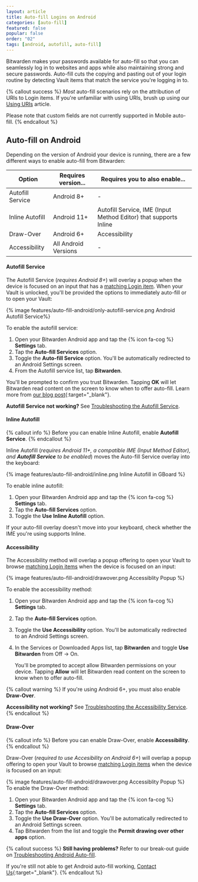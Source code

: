 ```yaml
---
layout: article
title: Auto-fill Logins on Android
categories: [auto-fill]
featured: false
popular: false
order: "02"
tags: [android, autofill, auto-fill]
---
```


Bitwarden makes your passwords available for auto-fill so that you can seamlessly log in to websites and apps while also maintaining strong and secure passwords. Auto-fill cuts the copying and pasting out of your login routine by detecting Vault items that match the service you're logging in to.

{% callout success %}
*Most* auto-fill scenarios rely on the attribution of URIs to Login items. If you're unfamiliar with using URIs, brush up using our [Using URIs]({{site.baseurl}}/uri-match-detection/) article.

Please note that custom fields are not currently supported in Mobile auto-fill.
{% endcallout %}

## Auto-fill on Android

Depending on the version of Android your device is running, there are a few different ways to enable auto-fill from Bitwarden:

|Option|Requires version...|Requires you to also enable...|
|------|-------------------|-------------------------|
|Autofill Service|Android 8+|-|
|Inline Autofill|Android 11+|Autofill Service, IME (Input Method Editor) that supports Inline|
|Draw-Over|Android 6+|Accessibility|
|Accessibility|All Android Versions|-|

#### Autofill Service

The Autofill Service (*requires Android 8+*) will overlay a popup when the device is focused on an input that has a [matching Login item]({{site.baseurl}}/uri-match-detection/). When your Vault is unlocked, you'll be provided the options to immediately auto-fill or to open your Vault:

{% image features/auto-fill-android/only-autofill-service.png Android Autofill Service%}

To enable the autofill service:

1. Open your Bitwarden Android app and tap the {% icon fa-cog %} **Settings** tab.
2. Tap the **Auto-fill Services** option.
3. Toggle the **Auto-fill Service** option. You'll be automatically redirected to an Android Settings screen.
4. From the Autofill service list, tap **Bitwarden**.

You'll be prompted to confirm you trust Bitwarden. Tapping **OK** will let Bitwarden read content on the screen to know when to offer auto-fill. Learn more from [our blog post](https://bitwarden.com/blog/post/the-oreo-autofill-framework){:target="_blank"}.

**Autofill Service not working?** See [Troubleshooting the Autofill Service]({{site.baseurl}}/auto-fill-android-troubleshooting/#troubleshooting-the-autofill-service).

#### Inline Autofill

{% callout info %}
Before you can enable Inline Autofill, enable **Autofill Service**.
{% endcallout %}

Inline Autofill (*requires Android 11+, a compatible IME (Input Method Editor), and **Autofill Service** to be enabled*) moves the Auto-fill Service overlay into the keyboard:

{% image features/auto-fill-android/inline.png Inline Autofill in GBoard %}

To enable inline autofill:

1. Open your Bitwarden Android app and tap the {% icon fa-cog %} **Settings** tab.
2. Tap the **Auto-fill Services** option.
3. Toggle the **Use Inline Autofill** option.

If your auto-fill overlay doesn't move into your keyboard, check whether the IME you're using supports Inline.

#### Accessibility

The Accessibility method will overlap a popup offering to open your Vault to browse [matching Login items]({{site.baseurl}}/uri-match-detection/) when the device is focused on an input:

{% image features/auto-fill-android/drawover.png Accessiblity Popup %}

To enable the accessibility method:

1. Open your Bitwarden Android app and tap the {% icon fa-cog %} **Settings** tab.
2. Tap the **Auto-fill Services** option.
3. Toggle the **Use Accessibility** option. You'll be automatically redirected to an Android Settings screen.
4. In the Services or Downloaded Apps list, tap **Bitwarden** and toggle **Use Bitwarden** from Off &rarr; On.

   You'll be prompted to accept allow Bitwarden permissions on your device. Tapping **Allow** will let Bitwarden read content on the screen to know when to offer auto-fill.

{% callout warning %}
If you're using Android 6+, you must also enable **Draw-Over**.

**Accessibility not working?** See [Troubleshooting the Accessibility Service]({{site.baseurl}}/auto-fill-android-troubleshooting/#troubleshooting-the-accessibility-service).
{% endcallout %}

#### Draw-Over

{% callout info %}
Before you can enable Draw-Over, enable **Accessibility**.
{% endcallout %}

Draw-Over (*required to use Accesibility on Android 6+*) will overlap a popup offering to open your Vault to browse [matching Login items]({{site.baseurl}}/uri-match-detection/) when the device is focused on an input:

{% image features/auto-fill-android/drawover.png Accessiblity Popup %}
To enable the Draw-Over method:

1. Open your Bitwarden Android app and tap the {% icon fa-cog %} **Settings** tab.
2. Tap the **Auto-fill Services** option.
3. Toggle the **Use Draw-Over** option. You'll be automatically redirected to an Android Settings screen.
4. Tap Bitwarden from the list and toggle the **Permit drawing over other apps** option.

{% callout success %}
**Still having problems?** Refer to our break-out guide on [Troubleshooting Android Auto-fill]({{site.baseurl}}/auto-fill-android-troubleshooting/).

If you're still not able to get Android auto-fill working, [Contact Us](https://bitwarden.com/contact){:target="\_blank"}.
{% endcallout %}
